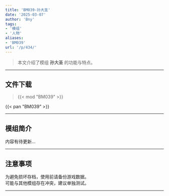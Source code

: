 ```yaml
---
title: 'BM039-孙大圣'
date: '2025-03-07'
author: 'Bny'
tags:
- '模组'
- '人物'
aliases:
- 'BM039'
url: '/p/434/'
---
```


> 本文介绍了模组 **孙大圣** 的功能与特点。

---

## 文件下载  

> {{< mod "BM039" >}}  

{{< pan "BM039" >}}  

---

## 模组简介

>  
内容有待更新...  

---

## 注意事项

>  
为避免损坏存档，使用前请备份游戏数据。  
可能与其他模组存在冲突，建议单独测试。  

---

